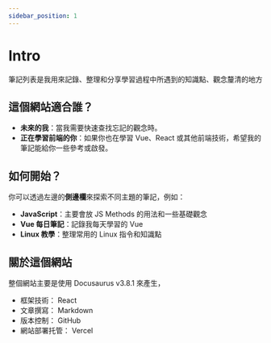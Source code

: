 ```yaml
---
sidebar_position: 1
---
```


# Intro

筆記列表是我用來記錄、整理和分享學習過程中所遇到的知識點、觀念釐清的地方

## 這個網站適合誰？

- **未來的我**：當我需要快速查找忘記的觀念時。
- **正在學習前端的你**：如果你也在學習 Vue、React 或其他前端技術，希望我的筆記能給你一些參考或啟發。

## 如何開始？

你可以透過左邊的**側邊欄**來探索不同主題的筆記，例如：

- **JavaScript**：主要會放 JS Methods 的用法和一些基礎觀念
- **Vue 每日筆記**：記錄我每天學習的 Vue
- **Linux 教學**：整理常用的 Linux 指令和知識點

## 關於這個網站

整個網站主要是使用 Docusaurus v3.8.1 來產生，

- 框架技術： React
- 文章撰寫： Markdown
- 版本控制： GitHub
- 網站部署托管： Vercel
